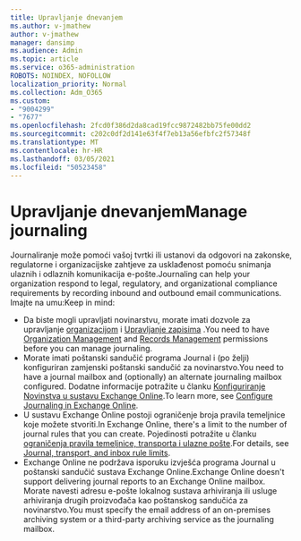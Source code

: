 ```yaml
---
title: Upravljanje dnevanjem
ms.author: v-jmathew
author: v-jmathew
manager: dansimp
ms.audience: Admin
ms.topic: article
ms.service: o365-administration
ROBOTS: NOINDEX, NOFOLLOW
localization_priority: Normal
ms.collection: Adm_O365
ms.custom:
- "9004299"
- "7677"
ms.openlocfilehash: 2fcd0f386d2da8cad19fcc9872482bb75fe00dd2
ms.sourcegitcommit: c202c0df2d141e63f4f7eb13a56efbfc2f57348f
ms.translationtype: MT
ms.contentlocale: hr-HR
ms.lasthandoff: 03/05/2021
ms.locfileid: "50523458"
---
```

# <a name="manage-journaling"></a><span data-ttu-id="fbfc9-102">Upravljanje dnevanjem</span><span class="sxs-lookup"><span data-stu-id="fbfc9-102">Manage journaling</span></span>

<span data-ttu-id="fbfc9-103">Journaliranje može pomoći vašoj tvrtki ili ustanovi da odgovori na zakonske, regulatorne i organizacijske zahtjeve za usklađenost pomoću snimanja ulaznih i odlaznih komunikacija e-pošte.</span><span class="sxs-lookup"><span data-stu-id="fbfc9-103">Journaling can help your organization respond to legal, regulatory, and organizational compliance requirements by recording inbound and outbound email communications.</span></span> <span data-ttu-id="fbfc9-104">Imajte na umu:</span><span class="sxs-lookup"><span data-stu-id="fbfc9-104">Keep in mind:</span></span>

* <span data-ttu-id="fbfc9-105">Da biste mogli upravljati novinarstvu, morate imati dozvole za upravljanje [organizacijom](https://go.microsoft.com/fwlink/?linkid=2115259) i [Upravljanje zapisima](https://go.microsoft.com/fwlink/?linkid=2115469) .</span><span class="sxs-lookup"><span data-stu-id="fbfc9-105">You need to have [Organization Management](https://go.microsoft.com/fwlink/?linkid=2115259) and [Records Management](https://go.microsoft.com/fwlink/?linkid=2115469) permissions before you can manage journaling.</span></span>
* <span data-ttu-id="fbfc9-106">Morate imati poštanski sandučić programa Journal i (po želji) konfiguriran zamjenski poštanski sandučić za novinarstvo.</span><span class="sxs-lookup"><span data-stu-id="fbfc9-106">You need to have a journal mailbox and (optionally) an alternate journaling mailbox configured.</span></span> <span data-ttu-id="fbfc9-107">Dodatne informacije potražite u članku [Konfiguriranje Novinstva u sustavu Exchange Online](https://go.microsoft.com/fwlink/?linkid=2115260).</span><span class="sxs-lookup"><span data-stu-id="fbfc9-107">To learn more, see [Configure Journaling in Exchange Online](https://go.microsoft.com/fwlink/?linkid=2115260).</span></span>
* <span data-ttu-id="fbfc9-108">U sustavu Exchange Online postoji ograničenje broja pravila temeljnice koje možete stvoriti.</span><span class="sxs-lookup"><span data-stu-id="fbfc9-108">In Exchange Online, there's a limit to the number of journal rules that you can create.</span></span> <span data-ttu-id="fbfc9-109">Pojedinosti potražite u članku [ograničenja pravila temeljnice, transporta i ulazne pošte](https://go.microsoft.com/fwlink/?linkid=2115261).</span><span class="sxs-lookup"><span data-stu-id="fbfc9-109">For details, see [Journal, transport, and inbox rule limits](https://go.microsoft.com/fwlink/?linkid=2115261).</span></span>
* <span data-ttu-id="fbfc9-110">Exchange Online ne podržava isporuku izvješća programa Journal u poštanski sandučić sustava Exchange Online.</span><span class="sxs-lookup"><span data-stu-id="fbfc9-110">Exchange Online doesn't support delivering journal reports to an Exchange Online mailbox.</span></span> <span data-ttu-id="fbfc9-111">Morate navesti adresu e-pošte lokalnog sustava arhiviranja ili usluge arhiviranja drugih proizvođača kao poštanskog sandučića za novinarstvo.</span><span class="sxs-lookup"><span data-stu-id="fbfc9-111">You must specify the email address of an on-premises archiving system or a third-party archiving service as the journaling mailbox.</span></span>
